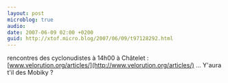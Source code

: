 ```yaml
---
layout: post
microblog: true
audio: 
date: 2007-06-09 02:00 +0200
guid: http://xtof.micro.blog/2007/06/09/t97128292.html
---
```

rencontres des cyclonudistes  à 14h00 à Châtelet  : [www.velorution.org/articles/](http://www.velorution.org/articles/) ... Y'aura t'il des Mobiky ?

